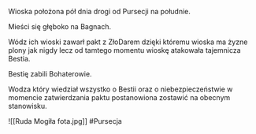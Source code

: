 Wioska położona pół dnia drogi od Pursecji na południe.

Mieści się głęboko na Bagnach.

Wódz ich wioski zawarł pakt z ZłoDarem dzięki któremu wioska ma żyzne plony jak nigdy lecz od tamtego momentu wioskę atakowała tajemnicza Bestia.

Bestię zabili Bohaterowie.

Wodza który wiedział wszystko o Bestii oraz o niebezpieczeństwie w momencie zatwierdzania paktu postanowiona zostawić na obecnym stanowisku.

![[Ruda Mogiła fota.jpg]]
#Pursecja

